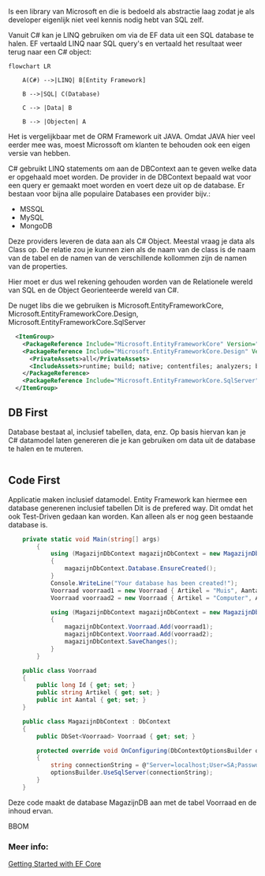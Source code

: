 Is een library van Microsoft en die is bedoeld als abstractie laag zodat je als developer eigenlijk niet veel kennis nodig hebt van SQL zelf. 

Vanuit C# kan je LINQ gebruiken om via de EF data uit een SQL database te halen. EF vertaald LINQ naar SQL query's en vertaald het resultaat weer terug naar een C# object:

```mermaid
flowchart LR

    A(C#) -->|LINQ| B[Entity Framework]

    B -->|SQL| C(Database)

    C --> |Data| B

    B --> |Objecten| A
```

Het is vergelijkbaar met de ORM Framework uit JAVA. Omdat JAVA hier veel eerder mee was, moest Microssoft om klanten te behouden ook een eigen versie van hebben.

C# gebruikt LINQ statements om aan de DBContext aan te geven welke data er opgehaald moet worden. De provider in de DBContext bepaald wat voor een query er gemaakt moet worden en voert deze uit op de database. Er bestaan voor bijna alle populaire Databases een provider bijv.:

- MSSQL
- MySQL
- MongoDB

Deze providers leveren de data aan als C# Object. Meestal vraag je data als Class op. De relatie zou je kunnen zien als de naam van de class is de naam van de tabel en de namen van de verschillende kollommen zijn de namen van de properties.

Hier moet er dus wel rekening gehouden worden van de Relationele wereld van SQL en de Object Georienteerde wereld van C#.

De nuget libs die we gebruiken is Microsoft.EntityFrameworkCore, Microsoft.EntityFrameworkCore.Design, Microsoft.EntityFrameworkCore.SqlServer

```xml
  <ItemGroup>
    <PackageReference Include="Microsoft.EntityFrameworkCore" Version="7.0.5" />
    <PackageReference Include="Microsoft.EntityFrameworkCore.Design" Version="7.0.5">
      <PrivateAssets>all</PrivateAssets>
      <IncludeAssets>runtime; build; native; contentfiles; analyzers; buildtransitive</IncludeAssets>
    </PackageReference>
    <PackageReference Include="Microsoft.EntityFrameworkCore.SqlServer" Version="7.0.5" />
  </ItemGroup>
```

## DB First

Database bestaat al, inclusief tabellen, data, enz. 
Op basis hiervan kan je C# datamodel laten genereren die je kan gebruiken om data uit de database te halen en te muteren.

```c#
```

## Code First

Applicatie maken inclusief datamodel.
Entity Framework kan hiermee een database generenen inclusief tabellen 
Dit is de prefered way.
Dit omdat het ook Test-Driven gedaan kan worden. 
Kan alleen als er nog geen bestaande database is.

```c#
	private static void Main(string[] args)
        {
            using (MagazijnDbContext magazijnDbContext = new MagazijnDbContext())
            {
                magazijnDbContext.Database.EnsureCreated();
            }
            Console.WriteLine("Your database has been created!");
            Voorraad voorraad1 = new Voorraad { Artikel = "Muis", Aantal = 5 };
            Voorraad voorraad2 = new Voorraad { Artikel = "Computer", Aantal = 9 };

            using (MagazijnDbContext magazijnDbContext = new MagazijnDbContext())
            {
                magazijnDbContext.Voorraad.Add(voorraad1);
                magazijnDbContext.Voorraad.Add(voorraad2);
                magazijnDbContext.SaveChanges();
            }
        }
```
```c#
    public class Voorraad
    {
        public long Id { get; set; }
        public string Artikel { get; set; }
        public int Aantal { get; set; }
    }
```
```c#
    public class MagazijnDbContext : DbContext
    {
        public DbSet<Voorraad> Voorraad { get; set; }

        protected override void OnConfiguring(DbContextOptionsBuilder optionsBuilder)
        {
            string connectionString = @"Server=localhost;User=SA;Password=**********;Database=MagazijnDB;TrustServerCertificate=true";
            optionsBuilder.UseSqlServer(connectionString);
        }
    }
```
Deze code maakt de database MagazijnDB aan met de tabel Voorraad en de inhoud ervan.

BBOM

### Meer info:

[Getting Started with EF Core](https://learn.microsoft.com/en-us/ef/core/get-started/overview/first-app?tabs=netcore-cli)